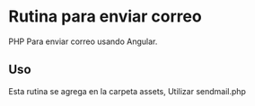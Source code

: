 # Rutina para enviar correo
PHP Para enviar correo usando Angular.

## Uso
Esta rutina se agrega en la carpeta assets, Utilizar sendmail.php

